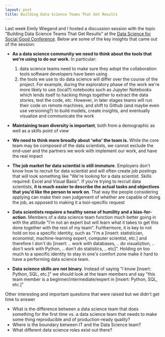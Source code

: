 ```yaml
---
layout: post
title: Building Data Science Teams That Get Results
---
```


Last week Emily Wiegand and I hosted a discussion session with the topic "Building Data Science Teams That Get Results" at the [Data Science for Social Good Conference](https://dssg.uchicago.edu/data-science-for-social-good-conference/). Below are some of the key insights that came out of the session:

- **As a data science community we need to think about the tools that we're using to do our work.** In particular:
  1. data science teams need to make sure they adopt the collaboration tools software developers have been using
  2. the tools we use to do data science will differ over the course of the project. For example, during the exploratory phase of the work we're more likely to use (local?) notebooks such as Jupyter Notebooks which lends itself to hacking things together to extract the data stories, test the code, etc. However, in later stages teams will run their code on remote machines, and shift to Github (and maybe even use versioning?) to build models, create insights, and eventually visualize and communicate the work

- **Maintaining team diversity is important**, both from a demographic as well as a skills point of view

- **We need to think more broadly about 'who' the team is.** While the core team may be composed of the data scientists, we cannot exclude the end-user and the partners we work with implement our work, and have the real impact

- **The job market for data scientist is still immature**. Employers don't know how to recruit for data scientist and will often create job postings that will look something like "We're looking for a data scientist. Skills required: Excel and Visual Basic". If you're trying to recruit data scientists, **it is much easier to describe the actual tasks and objectives that you'd like the person to work on**. That way the people considering applying can make their own judgement of whether are capable of doing the job, as opposed to making it a tool-specific request

- **Data scientists requiere a healthy sense of humility and a bias-for-action**. Members of a data science team function much better going in with the attitude "I'm not an expert but will learn what it takes to get this done together with the rest of my team". Furthermore, it is key to not hold on too a specific identity, such as "I'm a [insert: statistician, economist, machine-learning expert, computer scientist, etc.] and therefore I don't do [insert: .. work with databases, .. do visualiztion, .. don't work with Python, .. don't do statistics, .. etc]". Holding on too much to a specific identity to stay in one's comfort zone make it hard to have a performing data science team.  

- **Data science skills are not binary**. Instead of saying "I know [insert: Python, SQL, etc.]" we should look at the team members and say "this team member is a beginner/intermediate/expert in [insert: Python, SQL, etc.]"	

Other interesting and important questions that were raised but we didn't get time to answer
- What is the difference between a data science team that does something for the first time vs. a data science team that needs to make some thing reproducible and of production-ready quality?
- Where is the boundary between IT and the Data Science team?
- What different data science roles exist out there?
 
